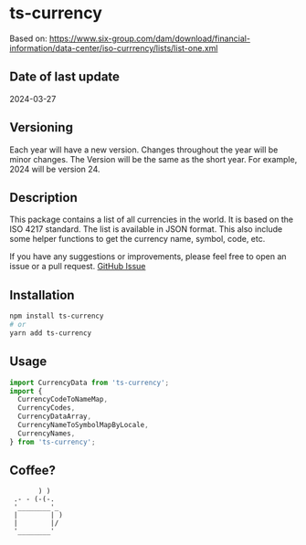 # ts-currency
Based on: https://www.six-group.com/dam/download/financial-information/data-center/iso-currrency/lists/list-one.xml

## Date of last update
2024-03-27

## Versioning
Each year will have a new version. Changes throughout the year will be minor changes. The Version will be the same as the short year. For example, 2024 will be version 24.

## Description
This package contains a list of all currencies in the world. It is based on the ISO 4217 standard. The list is available in JSON format.
This also include some helper functions to get the currency name, symbol, code, etc.

If you have any suggestions or improvements, please feel free to open an issue or a pull request.
[GitHub Issue](https://github.com/SwaglordHabib/ts-currency/issues)

## Installation
```bash
npm install ts-currency
# or
yarn add ts-currency
```

## Usage
```typescript
import CurrencyData from 'ts-currency';
import {
  CurrencyCodeToNameMap,
  CurrencyCodes,
  CurrencyDataArray,
  CurrencyNameToSymbolMapByLocale,
  CurrencyNames,
} from 'ts-currency';
```

## Coffee?
```
       ) )
 .- - (-(-.
 '________'_
 |        | )
 |        |/
 '________'
```

